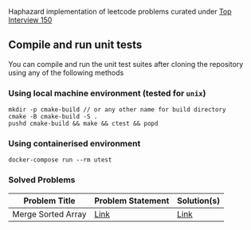 Haphazard implementation of leetcode problems curated under [Top Interview 150](https://leetcode.com/studyplan/top-interview-150)

## Compile and run unit tests

You can compile and run the unit test suites after cloning the repository using any of the following methods

### Using local machine environment (tested for `unix`)

```
mkdir -p cmake-build // or any other name for build directory
cmake -B cmake-build -S .
pushd cmake-build && make && ctest && popd
```

### Using containerised environment

```
docker-compose run --rm utest
```

### Solved Problems 

| Problem Title | Problem Statement | Solution(s) | 
| ------------- | ----------------- | ----------- |
| Merge Sorted Array       | [Link](https://leetcode.com/problems/merge-sorted-array/?envType=study-plan-v2&envId=top-interview-150) | [Link](https://github.com/ATM-SALEH/haphazard-lc-i150-cpp/tree/main/src/p1) |